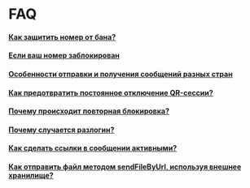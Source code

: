 # FAQ

#### [Как защитить номер от бана?](how-to-protect-number-from-ban.md)
#### [Если ваш номер заблокирован](if-your-number-is-blocked.md)

#### [Особенности отправки и получения сообщений разных стран](features-of-sending-and-receiving-messages-from-different-countries.md)

#### [Как предотвратить постоянное отключение QR-сессии?](how-can-I-prevent-a-QR-session-from-being-permanently-disconnected.md)

#### [Почему происходит повторная блокировка?](why-is-re-blocking-happening.md)

#### [Почему случается разлогин?](why-does-the-crash-happen.md)

#### [Как сделать ссылки в сообщении активными?](how-to-make-links-in-a-message-active.md)

#### [Как отправить файл методом sendFileByUrl, используя внешнее хранилище?](how-to-send-file-by-sendFileByUrl-method-using-external-storage.md)